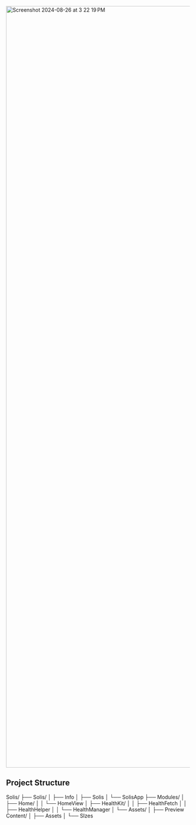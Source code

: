 <img width="2081" alt="Screenshot 2024-08-26 at 3 22 19 PM" src="https://github.com/user-attachments/assets/a8531fb2-c2e0-434f-9e6b-77e51f31987e">

## Project Structure

Solis/
├── Solis/
│   ├── Info
│   ├── Solis
│   └── SolisApp
├── Modules/
│   ├── Home/
│   │   └── HomeView
│   ├── HealthKit/
│   │   ├── HealthFetch
│   │   ├── HealthHelper
│   │   └── HealthManager
│   └── Assets/
│       ├── Preview Content/
│       ├── Assets
│       └── SIzes
